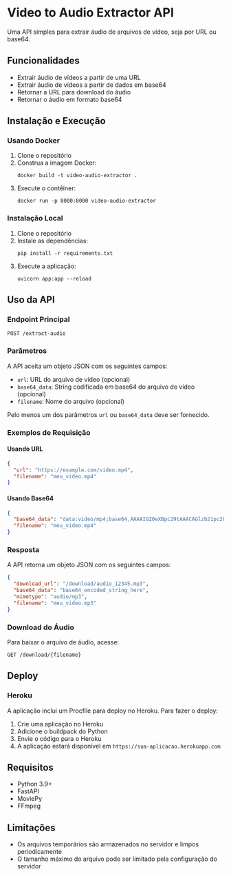 # Video to Audio Extractor API

Uma API simples para extrair áudio de arquivos de vídeo, seja por URL ou base64.

## Funcionalidades

- Extrair áudio de vídeos a partir de uma URL
- Extrair áudio de vídeos a partir de dados em base64
- Retornar a URL para download do áudio
- Retornar o áudio em formato base64

## Instalação e Execução

### Usando Docker

1. Clone o repositório
2. Construa a imagem Docker:
   ```
   docker build -t video-audio-extractor .
   ```
3. Execute o contêiner:
   ```
   docker run -p 8000:8000 video-audio-extractor
   ```

### Instalação Local

1. Clone o repositório
2. Instale as dependências:
   ```
   pip install -r requirements.txt
   ```
3. Execute a aplicação:
   ```
   uvicorn app:app --reload
   ```

## Uso da API

### Endpoint Principal

```
POST /extract-audio
```

### Parâmetros

A API aceita um objeto JSON com os seguintes campos:

- `url`: URL do arquivo de vídeo (opcional)
- `base64_data`: String codificada em base64 do arquivo de vídeo (opcional)
- `filename`: Nome do arquivo (opcional)

Pelo menos um dos parâmetros `url` ou `base64_data` deve ser fornecido.

### Exemplos de Requisição

#### Usando URL

```json
{
  "url": "https://example.com/video.mp4",
  "filename": "meu_video.mp4"
}
```

#### Usando Base64

```json
{
  "base64_data": "data:video/mp4;base64,AAAAIGZ0eXBpc29tAAACAGlzb21pc28yYXZjMW1wNDEAAAAIZnJlZQAAA7...",
  "filename": "meu_video.mp4"
}
```

### Resposta

A API retorna um objeto JSON com os seguintes campos:

```json
{
  "download_url": "/download/audio_12345.mp3",
  "base64_data": "base64_encoded_string_here",
  "mimetype": "audio/mp3",
  "filename": "meu_video.mp3"
}
```

### Download do Áudio

Para baixar o arquivo de áudio, acesse:

```
GET /download/{filename}
```

## Deploy

### Heroku

A aplicação inclui um Procfile para deploy no Heroku. Para fazer o deploy:

1. Crie uma aplicação no Heroku
2. Adicione o buildpack do Python
3. Envie o código para o Heroku
4. A aplicação estará disponível em `https://sua-aplicacao.herokuapp.com`

## Requisitos

- Python 3.9+
- FastAPI
- MoviePy
- FFmpeg

## Limitações

- Os arquivos temporários são armazenados no servidor e limpos periodicamente
- O tamanho máximo do arquivo pode ser limitado pela configuração do servidor